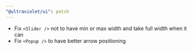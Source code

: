 ```yaml
---
"@ultraviolet/ui": patch
---
```


- Fix `<Slider />` not to have min or max width and take full width when it can
- Fix `<Popup />` to have better arrow positioning
